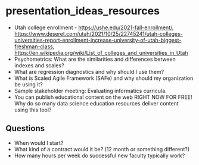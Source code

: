 # presentation_ideas_resources

* Utah college enrollment - https://ushe.edu/2021-fall-enrollment/, https://www.deseret.com/utah/2021/10/25/22745241/utah-colleges-universities-report-enrollment-increase-university-of-utah-biggest-freshman-class, https://en.wikipedia.org/wiki/List_of_colleges_and_universities_in_Utah
* Psychometrics: What are the similarities and differences between indexes and scales?
* What are regression diagnostics and why should I use them?
* What is Scaled Agile Framework (SAFe) and why should my organization be using it?
* Sample stakeholder meeting: Evaluating informatics curricula.
* You can publish educational content on the web RIGHT NOW FOR FREE! Why do so many data science education resources deliver content using this tool?

## Questions

* When would I start?
* What kind of a contract would it be? (12 month or something different?)
* How many hours per week do successful new faculty typically work?
